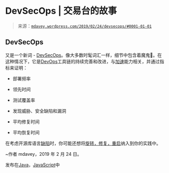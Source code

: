 <!--yml

category: 未分类

日期：2024 年 5 月 18 日 05:26:36

-->

# DevSecOps | 交易台的故事

> 来源：[`mdavey.wordpress.com/2019/02/24/devsecops/#0001-01-01`](https://mdavey.wordpress.com/2019/02/24/devsecops/#0001-01-01)

## DevSecOps

又是一个新词 - [DevSecOps](https://www.agileconnection.com/article/devsecops-incorporate-security-devops-reduce-software-risk)。像大多数时髦词汇一样，细节中包含着魔鬼🙂。在这种情况下，它是[DevOps](https://cloudplatformonline.com/rs/248-TPC-286/images/DORA-State%20of%20DevOps.pdf)工具链的持续完善和改进，与[加速](https://www.amazon.co.uk/dp/B07B9F83WM/ref=dp-kindle-redirect?_encoding=UTF8&btkr=1)能力相关，并通过指标来证明：

+   部署频率

+   领先时间

+   测试覆盖率

+   发现威胁、安全缺陷和漏洞

+   平均修复时间

+   平均恢复时间

在考虑开源库语言[缺陷](https://raconteur.uberflip.com/i/1084979-cybersecurity-2019/3?m4=)时，你可能还想将[旋转，修复，重启](https://www.youtube.com/watch?v=7AIpTodHXSo)纳入到你的实践中。

~作者 mdavey，2019 年 2 月 24 日。

发布在[Java](https://mdavey.wordpress.com/category/languages/java/)，[JavaScript](https://mdavey.wordpress.com/category/languages/javascript/)中
